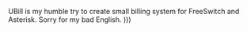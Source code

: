 UBill is my humble try to create small billing system for FreeSwitch and Asterisk.
Sorry for my bad English.
)))
